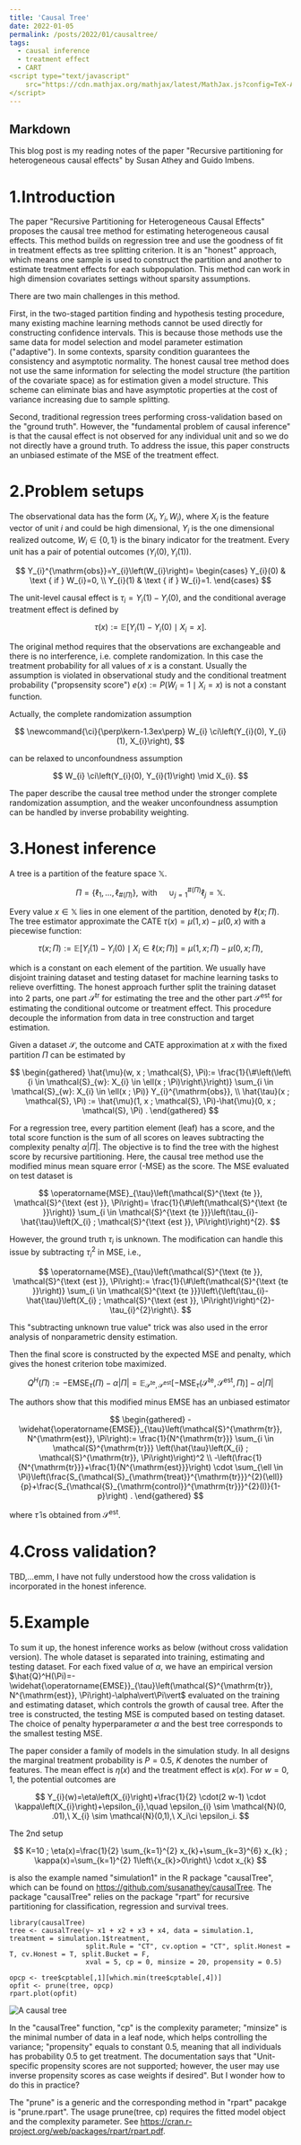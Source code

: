 ```yaml
---
title: 'Causal Tree'
date: 2022-01-05
permalink: /posts/2022/01/causaltree/
tags:
  - causal inference
  - treatment effect
  - CART
<script type="text/javascript"
    src="https://cdn.mathjax.org/mathjax/latest/MathJax.js?config=TeX-AMS-MML_HTMLorMML">
</script>
---
```




## Markdown

This blog post is my reading notes of the paper "Recursive partitioning for heterogeneous causal effects" by Susan Athey and Guido Imbens.

1.Introduction
======
The paper "Recursive Partitioning for Heterogeneous Causal Effects" proposes the causal tree method for estimating heterogeneous causal effects. This method builds on regression tree and use the goodness of fit in treatment effects as tree splitting criterion. It is an "honest" approach, which means one sample is used to construct the partition and another to estimate treatment effects for each subpopulation. This method can work in high dimension covariates settings without sparsity assumptions.

There are two main challenges in this method. 

First, in the two-staged partition finding and hypothesis testing procedure, many existing machine learning methods cannot be used directly for constructing confidence intervals. This is because those methods use the same data for model selection and model parameter estimation ("adaptive"). In some contexts, sparsity condition guarantees the consistency and asymptotic normality. The honest causal tree method does not use the same information for selecting
the model structure (the partition of the covariate space) as for estimation given a model structure. This scheme can eliminate bias and have asymptotic properties at the cost of variance increasing due to sample splitting.

Second, traditional regression trees performing cross-validation based on the "ground truth". However, the "fundamental problem of causal inference" is that the causal effect is not observed for any individual unit and so we do not directly have a ground truth. To address the issue, this paper constructs an unbiased estimate of the MSE of the treatment effect.


2.Problem setups
======
The observational data has the form $(X_i,Y_i,W_i)$, where $X_i$ is the feature vector of unit $i$ and could be high dimensional, $Y_i$ is the one dimensional realized outcome, $W_i\in\{0,1\}$ is the binary indicator for the treatment. Every unit has a pair of potential outcomes $(Y_i(0),Y_i(1))$.

$$
Y_{i}^{\mathrm{obs}}=Y_{i}\left(W_{i}\right)= 
\begin{cases}
Y_{i}(0) & \text { if } W_{i}=0, \\
Y_{i}(1) & \text { if } W_{i}=1.
\end{cases}
$$

The unit-level causal effect is $\tau_i=Y_i(1)-Y_i(0)$, and the conditional average treatment effect is defined by

$$
\tau(x) := \mathbb{E}[Y_{i}(1)-Y_{i}(0) \mid X_{i}=x].
$$

The original method requires that the observations are exchangeable and there is no interference, i.e.  complete randomization. In this case the treatment probability for all values of $x$ is a constant. Usually the assumption is violated in observational study and the conditional treatment probability ("propsensity score") $e(x):=P(W_i=1\mid X_i=x)$ is not a constant function.

Actually, the complete randomization assumption

$$
\newcommand{\ci}{\perp\kern-1.3ex\perp}
W_{i} \ci\left(Y_{i}(0), Y_{i}(1), X_{i}\right),
$$

can be relaxed to unconfoundness assumption

$$
W_{i} \ci\left(Y_{i}(0), Y_{i}(1)\right) \mid X_{i}.
$$

The paper describe the causal tree method under the stronger complete randomization assumption, and the weaker unconfoundness assumption can be handled by inverse probability weighting. 


3.Honest inference
======
A tree is a partition of the feature space $\mathbb{X}$.

$$
\Pi=\left\{\ell_{1}, \ldots, \ell_{\#(\Pi)}\right\}, \text { with } \quad \cup_{j=1}^{\#(\Pi)} \ell_{j}=\mathbb{X} .
$$

Every value $x\in\mathbb{X}$ lies in one element of the partition, denoted by $\ell(x;\Pi)$. The tree estimator approximate the CATE $\tau(x)=\mu(1,x)-\mu(0,x)$ with a piecewise function:

$$
\tau(x ; \Pi) := \mathbb{E}\left[Y_{i}(1)-Y_{i}(0) \mid X_{i} \in \ell(x ; \Pi)\right]=\mu(1, x ; \Pi)-\mu(0, x ; \Pi),
$$

which is a constant on each element of the partition. 
We usually have disjoint training dataset and testing dataset for machine learning tasks to relieve overfitting. The honest approach further split the training dataset into 2 parts, one part $\mathcal{S}^{\text {tr}}$ for estimating the tree and the other part $\mathcal{S}^{\text {est}}$ for estimating the conditional outcome or treatment effect. This procedure decouple the information from data in tree construction and target estimation.

Given a dataset $\mathcal{S}$, the outcome and CATE approximation at $x$ with the fixed partition $\Pi$ can be estimated by

$$
\begin{gathered}
\hat{\mu}(w, x ; \mathcal{S}, \Pi):= \frac{1}{\#\left(\left\{i \in \mathcal{S}_{w}: X_{i} \in \ell(x ; \Pi)\right\}\right)} \sum_{i \in \mathcal{S}_{w}: X_{i} \in \ell(x ; \Pi)} Y_{i}^{\mathrm{obs}}, \\
\hat{\tau}(x ; \mathcal{S}, \Pi) := \hat{\mu}(1, x ; \mathcal{S}, \Pi)-\hat{\mu}(0, x ; \mathcal{S}, \Pi) .
\end{gathered}
$$

For a regression tree, every partition element (leaf) has a score, and the total score function is the sum of all scores on leaves subtracting the complexity penalty $\alpha\vert\Pi\vert$.  The objective is to find the tree with the highest score by recursive partitioning. Here, the causal tree method use the modified minus mean square error (-MSE) as the score. The MSE evaluated on test dataset is

$$
\operatorname{MSE}_{\tau}\left(\mathcal{S}^{\text {te }}, \mathcal{S}^{\text {est }}, \Pi\right)= \frac{1}{\#\left(\mathcal{S}^{\text {te }}\right)} \sum_{i \in \mathcal{S}^{\text {te }}}\left(\tau_{i}-\hat{\tau}\left(X_{i} ; \mathcal{S}^{\text {est }}, \Pi\right)\right)^{2}.
$$

However, the ground truth $\tau_i$ is unknown. The modification can handle this issue by subtracting $\tau_i^2$ in MSE, i.e.,

$$
\operatorname{MSE}_{\tau}\left(\mathcal{S}^{\text {te }}, \mathcal{S}^{\text {est }}, \Pi\right):= \frac{1}{\#\left(\mathcal{S}^{\text {te }}\right)} \sum_{i \in \mathcal{S}^{\text {te }}}\left\{\left(\tau_{i}-\hat{\tau}\left(X_{i} ; \mathcal{S}^{\text {est }}, \Pi\right)\right)^{2}-\tau_{i}^{2}\right\}.
$$

This "subtracting unknown true value" trick was also used in the error analysis of nonparametric density estimation.

Then the final score is constructed by the expected MSE and penalty, which gives the honest criterion tobe maximized.

$$
Q^H(\Pi):=-\operatorname{EMSE}_{\tau}(\Pi) - \alpha|\Pi|= \mathbb{E}_{\mathcal{S}^{\mathrm{te}}, \mathcal{S}^{\mathrm{est}}}\left[-\operatorname{MSE}_{\tau}\left(\mathcal{S}^{\mathrm{te}}, \mathcal{S}^{\mathrm{est}}, \Pi\right)\right]- \alpha|\Pi|
$$


The authors show that this modified minus EMSE has an unbiased estimator

$$
\begin{gathered}
-\widehat{\operatorname{EMSE}}_{\tau}\left(\mathcal{S}^{\mathrm{tr}}, N^{\mathrm{est}}, \Pi\right):= \frac{1}{N^{\mathrm{tr}}} \sum_{i \in \mathcal{S}^{\mathrm{tr}}} \left(\hat{\tau}\left(X_{i} ; \mathcal{S}^{\mathrm{tr}}, \Pi\right)\right)^2 \\
-\left(\frac{1}{N^{\mathrm{tr}}}+\frac{1}{N^{\mathrm{est}}}\right) \cdot \sum_{\ell \in \Pi}\left(\frac{S_{\mathcal{S}_{\mathrm{treat}}^{\mathrm{tr}}}^{2}(\ell)}{p}+\frac{S_{\mathcal{S}_{\mathrm{control}}^{\mathrm{tr}}}^{2}(l)}{1-p}\right) .
\end{gathered}
$$

where $\hat{\tau}$ is obtained from $\mathcal{S}^{\mathrm{est}}$.


4.Cross validation?
======
TBD,...emm, I have not fully understood how the cross validation is incorporated in the honest inference.


5.Example
======
To sum it up, the honest inference works as below (without cross validation version). The whole dataset is separated into training, estimating and testing dataset. For each fixed value of $\alpha$, we have an empirical version $\hat{Q}^H(\Pi)=-\widehat{\operatorname{EMSE}}_{\tau}\left(\mathcal{S}^{\mathrm{tr}}, N^{\mathrm{est}}, \Pi\right)-\alpha\vert\Pi\vert$ evaluated on the training and estimating dataset, which controls the growth of causal tree. After the tree is constructed, the testing MSE is computed based on testing dataset. The choice of penalty hyperparameter $\alpha$ and the best tree corresponds to the smallest testing MSE.

The paper consider a family of models in the simulation study. In all designs the marginal treatment probability is $P =0.5$, $K$ denotes the number of features. The mean effect is $\eta(x)$ and the treatment effect is $\kappa(x)$. For $w=0,1$, the potential outcomes are

$$
Y_{i}(w)=\eta\left(X_{i}\right)+\frac{1}{2} \cdot(2 w-1) \cdot \kappa\left(X_{i}\right)+\epsilon_{i},\quad \epsilon_{i} \sim \mathcal{N}(0, .01),\ X_{i} \sim \mathcal{N}(0,1),\ X_i\ci \epsilon_i.
$$

The 2nd setup

$$
K=10 ; \eta(x)=\frac{1}{2} \sum_{k=1}^{2} x_{k}+\sum_{k=3}^{6} x_{k} ; \kappa(x)=\sum_{k=1}^{2} 1\left\{x_{k}>0\right\} \cdot x_{k}
$$

is also the example named "simulation1" in the R package "causalTree", which can be found on <https://github.com/susanathey/causalTree>. The package "causalTree" relies on the package "rpart" for recursive partitioning for classification, regression and survival trees.

```
library(causalTree)
tree <- causalTree(y~ x1 + x2 + x3 + x4, data = simulation.1, treatment = simulation.1$treatment,
                   split.Rule = "CT", cv.option = "CT", split.Honest = T, cv.Honest = T, split.Bucket = F, 
                   xval = 5, cp = 0, minsize = 20, propensity = 0.5)
                  
opcp <- tree$cptable[,1][which.min(tree$cptable[,4])]
opfit <- prune(tree, opcp)
rpart.plot(opfit)
```

![A causal tree](../../images/ct.png "The causal tree in \"simulation1\"")

In the "causalTree" function, "cp" is the complexity parameter; "minsize" is the minimal number of data in a leaf node, which helps controlling the variance; "propensity" equals to constant 0.5, meaning that all individuals has probability $0.5$ to get treatment. The documentation says that "Unit-specific propensity scores are not supported; however, the user may use inverse propensity scores as case weights if desired". But I wonder how to do this in practice?

The "prune" is a generic and the corresponding method in "rpart" pacakge is "prune.rpart". The usage prune(tree, cp) requires the fitted model object and the complexity parameter. See <https://cran.r-project.org/web/packages/rpart/rpart.pdf>.

<!-- Aren't headings cool?
<!------>
